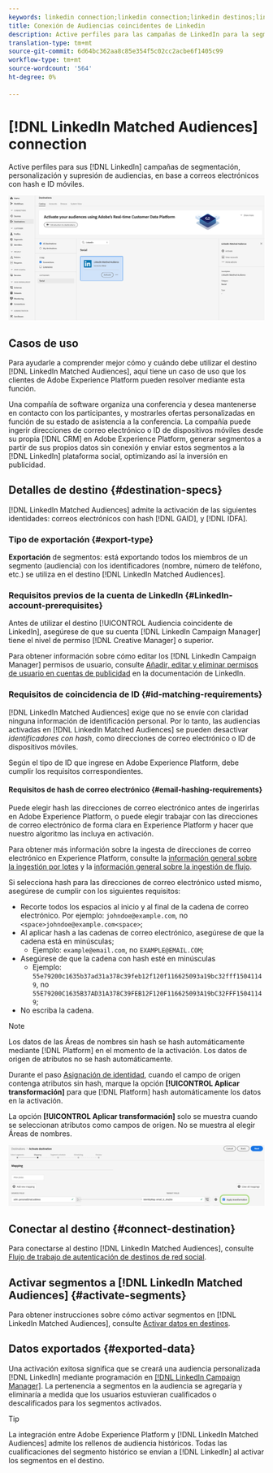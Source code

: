 ```yaml
---
keywords: linkedin connection;linkedin connection;linkedin destinos;linkedin;
title: Conexión de Audiencias coincidentes de Linkedin
description: Active perfiles para las campañas de LinkedIn para la segmentación, personalización y supresión de audiencias, en función de los correos electrónicos con hash.
translation-type: tm+mt
source-git-commit: 6d64bc362aa8c85e354f5c02cc2acbe6f1405c99
workflow-type: tm+mt
source-wordcount: '564'
ht-degree: 0%

---
```



# [!DNL LinkedIn Matched Audiences] connection

Active perfiles para sus [!DNL LinkedIn] campañas de segmentación, personalización y supresión de audiencias, en base a correos electrónicos con hash e ID móviles.

![Destino de LinkedIn en la interfaz de usuario de Adobe Experience Platform](../../assets/catalog/social/linkedin/catalog.png)

## Casos de uso

Para ayudarle a comprender mejor cómo y cuándo debe utilizar el destino [!DNL LinkedIn Matched Audiences], aquí tiene un caso de uso que los clientes de Adobe Experience Platform pueden resolver mediante esta función.

Una compañía de software organiza una conferencia y desea mantenerse en contacto con los participantes, y mostrarles ofertas personalizadas en función de su estado de asistencia a la conferencia. La compañía puede ingerir direcciones de correo electrónico o ID de dispositivos móviles desde su propia [!DNL CRM] en Adobe Experience Platform, generar segmentos a partir de sus propios datos sin conexión y enviar estos segmentos a la [!DNL LinkedIn] plataforma social, optimizando así la inversión en publicidad.

## Detalles de destino {#destination-specs}

[!DNL LinkedIn Matched Audiences] admite la activación de las siguientes identidades: correos electrónicos con hash  [!DNL GAID], y  [!DNL IDFA].

### Tipo de exportación {#export-type}

**Exportación**  de segmentos: está exportando todos los miembros de un segmento (audiencia) con los identificadores (nombre, número de teléfono, etc.) se utiliza en el destino [!DNL LinkedIn Matched Audiences].

### Requisitos previos de la cuenta de LinkedIn {#LinkedIn-account-prerequisites}

Antes de utilizar el destino [!UICONTROL Audiencia coincidente de LinkedIn], asegúrese de que su cuenta [!DNL LinkedIn Campaign Manager] tiene el nivel de permiso [!DNL Creative Manager] o superior.

Para obtener información sobre cómo editar los [!DNL LinkedIn Campaign Manager] permisos de usuario, consulte [Añadir, editar y eliminar permisos de usuario en cuentas de publicidad](https://www.linkedin.com/help/lms/answer/5753) en la documentación de LinkedIn.

### Requisitos de coincidencia de ID {#id-matching-requirements}

[!DNL LinkedIn Matched Audiences] exige que no se envíe con claridad ninguna información de identificación personal. Por lo tanto, las audiencias activadas en [!DNL LinkedIn Matched Audiences] se pueden desactivar *identificadores con hash*, como direcciones de correo electrónico o ID de dispositivos móviles.

Según el tipo de ID que ingrese en Adobe Experience Platform, debe cumplir los requisitos correspondientes.

#### Requisitos de hash de correo electrónico {#email-hashing-requirements}

Puede elegir hash las direcciones de correo electrónico antes de ingerirlas en Adobe Experience Platform, o puede elegir trabajar con las direcciones de correo electrónico de forma clara en Experience Platform y hacer que nuestro algoritmo las incluya en activación.

Para obtener más información sobre la ingesta de direcciones de correo electrónico en Experience Platform, consulte la [información general sobre la ingestión por lotes](/help/ingestion/batch-ingestion/overview.md) y la [información general sobre la ingestión de flujo](/help/ingestion/streaming-ingestion/overview.md).

Si selecciona hash para las direcciones de correo electrónico usted mismo, asegúrese de cumplir con los siguientes requisitos:

- Recorte todos los espacios al inicio y al final de la cadena de correo electrónico. Por ejemplo: `johndoe@example.com`, no `<space>johndoe@example.com<space>`;
- Al aplicar hash a las cadenas de correo electrónico, asegúrese de que la cadena está en minúsculas;
   - Ejemplo: `example@email.com`, no `EXAMPLE@EMAIL.COM`;
- Asegúrese de que la cadena con hash esté en minúsculas
   - Ejemplo: `55e79200c1635b37ad31a378c39feb12f120f116625093a19bc32fff15041149`, no `55E79200C1635B37AD31A378C39FEB12F120F116625093A19bC32FFF15041149`;
- No escriba la cadena.

>[!NOTE]
>
>Los datos de las Áreas de nombres sin hash se hash automáticamente mediante [!DNL Platform] en el momento de la activación.
> Los datos de origen de atributos no se hash automáticamente.
> 
> Durante el paso [Asignación de identidad](../../ui/activate-destinations.md#identity-mapping), cuando el campo de origen contenga atributos sin hash, marque la opción **[!UICONTROL Aplicar transformación]** para que [!DNL Platform] hash automáticamente los datos en la activación.
> 
> La opción **[!UICONTROL Aplicar transformación]** solo se muestra cuando se seleccionan atributos como campos de origen. No se muestra al elegir Áreas de nombres.

![Transformación de asignación de identidades](../../assets/ui/activate-destinations/identity-mapping-transformation.png)

## Conectar al destino {#connect-destination}

Para conectarse al destino [!DNL LinkedIn Matched Audiences], consulte [Flujo de trabajo de autenticación de destinos de red social](./workflow.md).

## Activar segmentos a [!DNL LinkedIn Matched Audiences] {#activate-segments}

Para obtener instrucciones sobre cómo activar segmentos en [!DNL LinkedIn Matched Audiences], consulte [Activar datos en destinos](../../ui/activate-destinations.md).

## Datos exportados {#exported-data}

Una activación exitosa significa que se creará una audiencia personalizada [!DNL LinkedIn] mediante programación en [[!DNL LinkedIn Campaign Manager]](https://www.linkedin.com/campaignmanager/login). La pertenencia a segmentos en la audiencia se agregaría y eliminaría a medida que los usuarios estuvieran cualificados o descalificados para los segmentos activados.

>[!TIP]
>
>La integración entre Adobe Experience Platform y [!DNL LinkedIn Matched Audiences] admite los rellenos de audiencia históricos. Todas las cualificaciones del segmento histórico se envían a [!DNL LinkedIn] al activar los segmentos en el destino.
